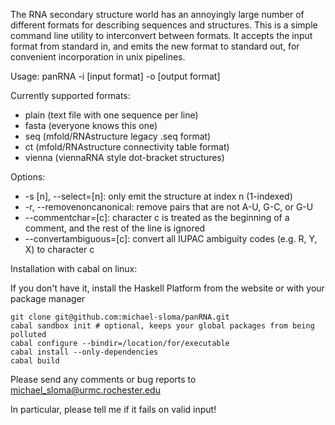 The RNA secondary structure world has an annoyingly large number of different formats for describing sequences and structures. This is a simple command line utility to interconvert between formats. It accepts the input format from standard in, and emits the new format to standard out, for convenient incorporation in unix pipelines.

Usage: panRNA -i [input format] -o [output format]

Currently supported formats:
* plain (text file with one sequence per line)
* fasta (everyone knows this one)
* seq (mfold/RNAstructure legacy .seq format)
* ct (mfold/RNAstructure connectivity table format)
* vienna (viennaRNA style dot-bracket structures)

Options:
* -s [n], --select=[n]: only emit the structure at index n (1-indexed)
* -r, --removenoncanonical: remove pairs that are not A-U, G-C, or G-U
* --commentchar=[c]: character c is treated as the beginning of a comment, and the rest of the line is ignored
* --convertambiguous=[c]: convert all IUPAC ambiguity codes (e.g. R, Y, X) to character c
  

Installation with cabal on linux:

If you don't have it, install the Haskell Platform from the website or with your package manager


    git clone git@github.com:michael-sloma/panRNA.git
    cabal sandbox init # optional, keeps your global packages from being polluted
    cabal configure --bindir=/location/for/executable
    cabal install --only-dependencies
    cabal build


Please send any comments or bug reports to michael_sloma@urmc.rochester.edu

In particular, please tell me if it fails on valid input!

